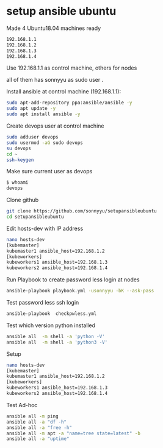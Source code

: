 # setup ansible ubuntu
Made 4 Ubuntu18.04 machines ready 
```sh
192.168.1.1
192.168.1.2
192.168.1.3
192.168.1.4
```
Use 192.168.1.1 as control machine, others for nodes

all of them has sonnyyu as sudo user .

Install ansible at control machine (192.168.1.1):
```sh
sudo apt-add-repository ppa:ansible/ansible -y
sudo apt update -y
sudo apt install ansible -y
```
Create devops user at control machine
```sh
sudo adduser devops
sudo usermod -aG sudo devops
su devops
cd ~
ssh-keygen
```
Make sure current user as devops
```sh
$ whoami
devops
```
Clone github
```sh
git clone https://github.com/sonnyyu/setupansibleubuntu
cd setupansibleubuntu
```
Edit hosts-dev with IP address
```sh
nano hosts-dev
[kubemaster]
kubemaster1 ansible_host=192.168.1.2
[kubeworkers]
kubeworkers1 ansible_host=192.168.1.3
kubeworkers2 ansible_host=192.168.1.4
```
Run Playbook to create password less login at nodes
```sh
ansible-playbook playbook.yml -usonnyyu -bK --ask-pass
```
Test password less ssh login
```sh
ansible-playbook  checkpwless.yml
```
Test which version python installed
```sh
ansible all  -m shell -a 'python -V'
ansible all  -m shell -a 'python3 -V'
```
Setup 
```sh
nano hosts-dev
[kubemaster]
kubemaster1 ansible_host=192.168.1.2
[kubeworkers]
kubeworkers1 ansible_host=192.168.1.3
kubeworkers2 ansible_host=192.168.1.4
```

Test Ad-hoc 
```sh
ansible all -m ping
ansible all -a "df -h" 
ansible all -a "free -h"
ansible all -m apt -a "name=tree state=latest" -b
ansible all -a "uptime"
```

